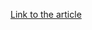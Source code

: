 [Link to the article](https://www.cisa.gov/news-events/alerts/2025/10/14/cisa-releases-one-industrial-control-systems-advisory)
